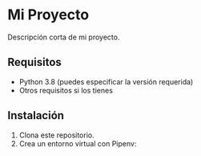 # Mi Proyecto

Descripción corta de mi proyecto.

## Requisitos

- Python 3.8 (puedes especificar la versión requerida)
- Otros requisitos si los tienes

## Instalación

1. Clona este repositorio.
2. Crea un entorno virtual con Pipenv: